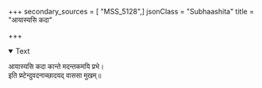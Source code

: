 +++
secondary_sources = [ "MSS_5128",]
jsonClass = "Subhaashita"
title = "आयास्यसि कदा"

+++

<details open><summary>Text</summary>

आयास्यसि कदा कान्ते मदन्तकमयि प्रभे।  
इति प्र्ष्टेन्दुवदनाच्छादयद् वाससा मुखम्॥
</details>

